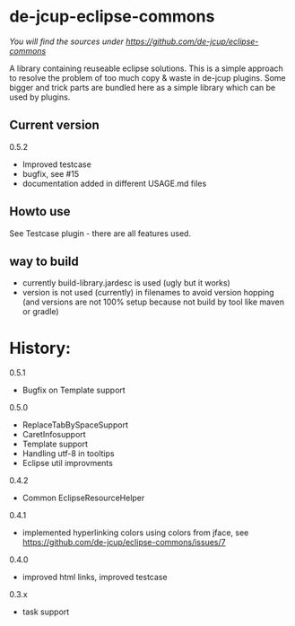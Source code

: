 # de-jcup-eclipse-commons
*You will find the sources under https://github.com/de-jcup/eclipse-commons*

A library containing reuseable eclipse solutions. This is a simple approach to resolve the
problem of too much copy & waste in de-jcup plugins. Some bigger and trick parts are bundled 
here as a simple library which can be used by plugins.

## Current version
0.5.2 
- Improved testcase
- bugfix, see #15
- documentation added in different USAGE.md files

## Howto use
See Testcase plugin - there are all features used.

## way to build
- currently build-library.jardesc is used (ugly but it works)
- version is not used (currently) in filenames to avoid version hopping (and versions
  are not 100% setup because not build by tool like maven or gradle)


# History:
0.5.1
- Bugfix on Template support

0.5.0
- ReplaceTabBySpaceSupport
- CaretInfosupport
- Template support
- Handling utf-8 in tooltips
- Eclipse util improvments

0.4.2
- Common EclipseResourceHelper

0.4.1 
- implemented hyperlinking colors using colors from jface, see https://github.com/de-jcup/eclipse-commons/issues/7

0.4.0
- improved html links, improved testcase

0.3.x
- task support


